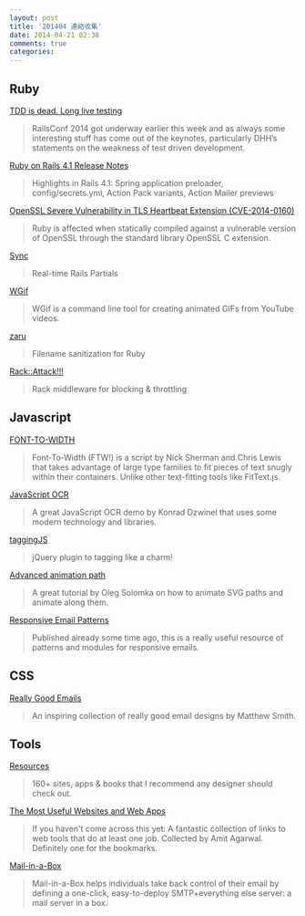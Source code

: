 ```yaml
---
layout: post
title: '201404 連結收集'
date: 2014-04-21 02:38
comments: true
categories: 
---
```

## Ruby

[TDD is dead. Long live testing](http://david.heinemeierhansson.com/2014/tdd-is-dead-long-live-testing.html?utm_source=rubyweekly&utm_medium=email)

> RailsConf 2014 got underway earlier this week and as always some interesting stuff has come out of the keynotes, particularly DHH’s statements on the weakness of test driven development. 

[Ruby on Rails 4.1 Release Notes](http://edgeguides.rubyonrails.org/4_1_release_notes.html)

> Highlights in Rails 4.1: Spring application preloader, config/secrets.yml, Action Pack variants, Action Mailer previews

[OpenSSL Severe Vulnerability in TLS Heartbeat Extension (CVE-2014-0160)](https://www.ruby-lang.org/en/news/2014/04/10/severe-openssl-vulnerability/?utm_source=rubyweekly&utm_medium=email)

> Ruby is affected when statically compiled against a vulnerable version of OpenSSL through the standard library OpenSSL C extension.

[Sync](https://github.com/chrismccord/sync)

> Real-time Rails Partials

[WGif](https://github.com/ecmendenhall/wgif)

> WGif is a command line tool for creating animated GIFs from YouTube videos.

[zaru](https://github.com/madrobby/zaru)

> Filename sanitization for Ruby

[Rack::Attack!!!](https://github.com/kickstarter/rack-attack)

> Rack middleware for blocking & throttling


<!-- more -->

## Javascript

[FONT-TO-WIDTH](http://font-to-width.com/)

> Font‑To‑Width (FTW!) is a script by Nick Sherman and Chris Lewis that takes advantage of large type families to fit pieces of text snugly within their containers. Unlike other text-fitting tools like FitText.js.

[JavaScript OCR](http://kdzwinel.github.io/JS-OCR-demo/)

> A great JavaScript OCR demo by Konrad Dzwinel that uses some modern technology and libraries.

[taggingJS](http://sniperwolf.github.io/taggingJS/)

> jQuery plugin to tagging like a charm!

[Advanced animation path](http://blog.legomushroom.com/2014/03/defining-advanced-animation-path/)

> A great tutorial by Oleg Solomka on how to animate SVG paths and animate along them.

[Responsive Email Patterns](http://responsiveemailpatterns.com/)

> Published already some time ago, this is a really useful resource of patterns and modules for responsive emails.

## CSS

[Really Good Emails](http://reallygoodemails.com/)

> An inspiring collection of really good email designs by Matthew Smith.

## Tools

[Resources](https://medium.com/design-ux/799d16952a56)

> 160+ sites, apps & books that I recommend any designer should check out.

[The Most Useful Websites and Web Apps](http://www.labnol.org/internet/101-useful-websites/)

> If you haven't come across this yet: A fantastic collection of links to web tools that do at least one job. Collected by Amit Agarwal. Definitely one for the bookmarks.

[Mail-in-a-Box](https://github.com/JoshData/mailinabox)

> Mail-in-a-Box helps individuals take back control of their email by defining a one-click, easy-to-deploy SMTP+everything else server: a mail server in a box.



